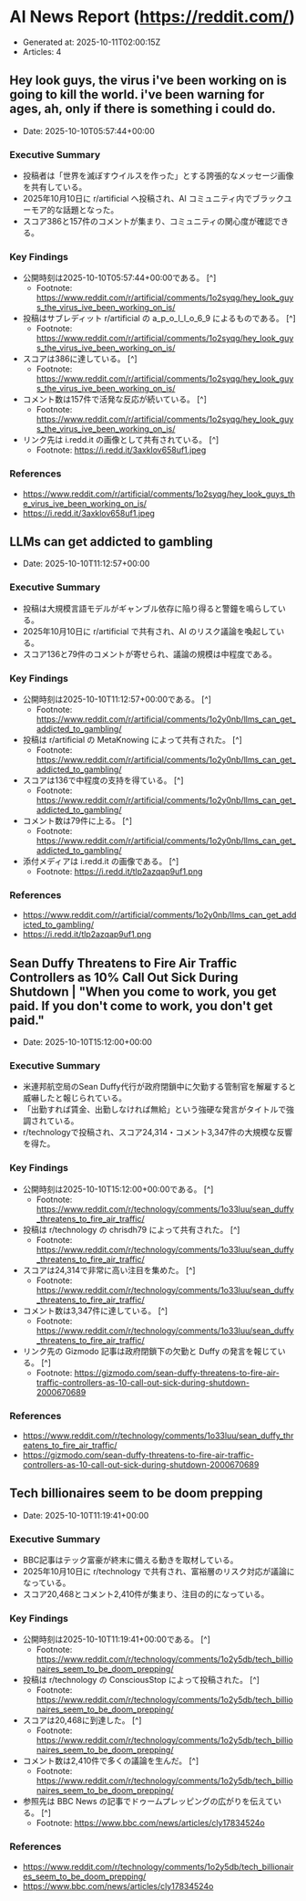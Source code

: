 # AI News Report (https://reddit.com/)

- Generated at: 2025-10-11T02:00:15Z
- Articles: 4

## Hey look guys, the virus i've been working on is going to kill the world. i've been warning for ages, ah, only if there is something i could do.
- Date: 2025-10-10T05:57:44+00:00

### Executive Summary
- 投稿者は「世界を滅ぼすウイルスを作った」とする誇張的なメッセージ画像を共有している。
- 2025年10月10日に r/artificial へ投稿され、AI コミュニティ内でブラックユーモア的な話題となった。
- スコア386と157件のコメントが集まり、コミュニティの関心度が確認できる。

### Key Findings
- 公開時刻は2025-10-10T05:57:44+00:00である。 [^]
  - Footnote: https://www.reddit.com/r/artificial/comments/1o2syqg/hey_look_guys_the_virus_ive_been_working_on_is/
- 投稿はサブレディット r/artificial の a_p_o_l_l_o_6_9 によるものである。 [^]
  - Footnote: https://www.reddit.com/r/artificial/comments/1o2syqg/hey_look_guys_the_virus_ive_been_working_on_is/
- スコアは386に達している。 [^]
  - Footnote: https://www.reddit.com/r/artificial/comments/1o2syqg/hey_look_guys_the_virus_ive_been_working_on_is/
- コメント数は157件で活発な反応が続いている。 [^]
  - Footnote: https://www.reddit.com/r/artificial/comments/1o2syqg/hey_look_guys_the_virus_ive_been_working_on_is/
- リンク先は i.redd.it の画像として共有されている。 [^]
  - Footnote: https://i.redd.it/3axklov658uf1.jpeg

### References
- https://www.reddit.com/r/artificial/comments/1o2syqg/hey_look_guys_the_virus_ive_been_working_on_is/
- https://i.redd.it/3axklov658uf1.jpeg

## LLMs can get addicted to gambling
- Date: 2025-10-10T11:12:57+00:00

### Executive Summary
- 投稿は大規模言語モデルがギャンブル依存に陥り得ると警鐘を鳴らしている。
- 2025年10月10日に r/artificial で共有され、AI のリスク議論を喚起している。
- スコア136と79件のコメントが寄せられ、議論の規模は中程度である。

### Key Findings
- 公開時刻は2025-10-10T11:12:57+00:00である。 [^]
  - Footnote: https://www.reddit.com/r/artificial/comments/1o2y0nb/llms_can_get_addicted_to_gambling/
- 投稿は r/artificial の MetaKnowing によって共有された。 [^]
  - Footnote: https://www.reddit.com/r/artificial/comments/1o2y0nb/llms_can_get_addicted_to_gambling/
- スコアは136で中程度の支持を得ている。 [^]
  - Footnote: https://www.reddit.com/r/artificial/comments/1o2y0nb/llms_can_get_addicted_to_gambling/
- コメント数は79件に上る。 [^]
  - Footnote: https://www.reddit.com/r/artificial/comments/1o2y0nb/llms_can_get_addicted_to_gambling/
- 添付メディアは i.redd.it の画像である。 [^]
  - Footnote: https://i.redd.it/tlp2azqap9uf1.png

### References
- https://www.reddit.com/r/artificial/comments/1o2y0nb/llms_can_get_addicted_to_gambling/
- https://i.redd.it/tlp2azqap9uf1.png

## Sean Duffy Threatens to Fire Air Traffic Controllers as 10% Call Out Sick During Shutdown | "When you come to work, you get paid. If you don't come to work, you don't get paid."
- Date: 2025-10-10T15:12:00+00:00

### Executive Summary
- 米連邦航空局のSean Duffy代行が政府閉鎖中に欠勤する管制官を解雇すると威嚇したと報じられている。
- 「出勤すれば賃金、出勤しなければ無給」という強硬な発言がタイトルで強調されている。
- r/technologyで投稿され、スコア24,314・コメント3,347件の大規模な反響を得た。

### Key Findings
- 公開時刻は2025-10-10T15:12:00+00:00である。 [^]
  - Footnote: https://www.reddit.com/r/technology/comments/1o33luu/sean_duffy_threatens_to_fire_air_traffic/
- 投稿は r/technology の chrisdh79 によって共有された。 [^]
  - Footnote: https://www.reddit.com/r/technology/comments/1o33luu/sean_duffy_threatens_to_fire_air_traffic/
- スコアは24,314で非常に高い注目を集めた。 [^]
  - Footnote: https://www.reddit.com/r/technology/comments/1o33luu/sean_duffy_threatens_to_fire_air_traffic/
- コメント数は3,347件に達している。 [^]
  - Footnote: https://www.reddit.com/r/technology/comments/1o33luu/sean_duffy_threatens_to_fire_air_traffic/
- リンク先の Gizmodo 記事は政府閉鎖下の欠勤と Duffy の発言を報じている。 [^]
  - Footnote: https://gizmodo.com/sean-duffy-threatens-to-fire-air-traffic-controllers-as-10-call-out-sick-during-shutdown-2000670689

### References
- https://www.reddit.com/r/technology/comments/1o33luu/sean_duffy_threatens_to_fire_air_traffic/
- https://gizmodo.com/sean-duffy-threatens-to-fire-air-traffic-controllers-as-10-call-out-sick-during-shutdown-2000670689

## Tech billionaires seem to be doom prepping
- Date: 2025-10-10T11:19:41+00:00

### Executive Summary
- BBC記事はテック富豪が終末に備える動きを取材している。
- 2025年10月10日に r/technology で共有され、富裕層のリスク対応が議論になっている。
- スコア20,468とコメント2,410件が集まり、注目の的になっている。

### Key Findings
- 公開時刻は2025-10-10T11:19:41+00:00である。 [^]
  - Footnote: https://www.reddit.com/r/technology/comments/1o2y5db/tech_billionaires_seem_to_be_doom_prepping/
- 投稿は r/technology の ConsciousStop によって投稿された。 [^]
  - Footnote: https://www.reddit.com/r/technology/comments/1o2y5db/tech_billionaires_seem_to_be_doom_prepping/
- スコアは20,468に到達した。 [^]
  - Footnote: https://www.reddit.com/r/technology/comments/1o2y5db/tech_billionaires_seem_to_be_doom_prepping/
- コメント数は2,410件で多くの議論を生んだ。 [^]
  - Footnote: https://www.reddit.com/r/technology/comments/1o2y5db/tech_billionaires_seem_to_be_doom_prepping/
- 参照先は BBC News の記事でドゥームプレッピングの広がりを伝えている。 [^]
  - Footnote: https://www.bbc.com/news/articles/cly17834524o

### References
- https://www.reddit.com/r/technology/comments/1o2y5db/tech_billionaires_seem_to_be_doom_prepping/
- https://www.bbc.com/news/articles/cly17834524o
